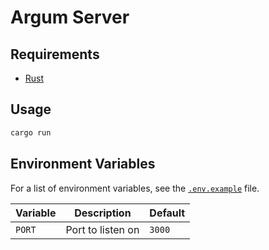 # Argum Server

## Requirements

- [Rust](https://www.rust-lang.org/tools/install)

## Usage

```bash
cargo run
```

## Environment Variables

For a list of environment variables, see the [`.env.example`](.env.example) file.

| Variable | Description       | Default |
| -------- | ----------------- | ------- |
| `PORT`   | Port to listen on | `3000`  |

